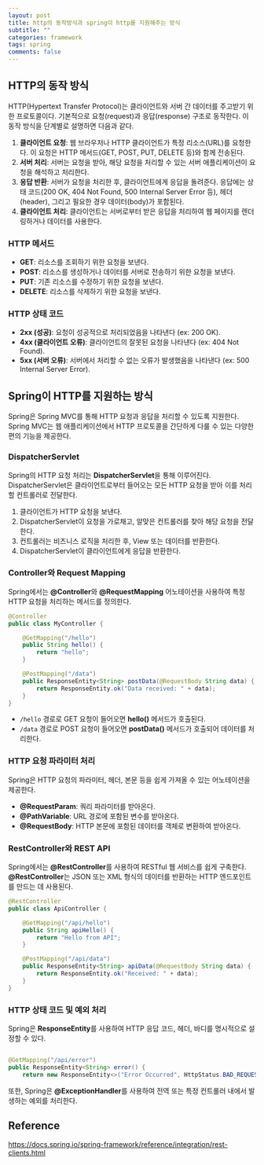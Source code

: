 ```yaml
---
layout: post
title: http의 동작방식과 spring이 http를 지원해주는 방식
subtitle: ""
categories: framework
tags: spring
comments: false
---
```


## HTTP의 동작 방식

HTTP(Hypertext Transfer Protocol)는 클라이언트와 서버 간 데이터를 주고받기 위한 프로토콜이다. 기본적으로 요청(request)과 응답(response) 구조로 동작한다. 이 동작 방식을 단계별로 설명하면 다음과 같다.

1. **클라이언트 요청**: 웹 브라우저나 HTTP 클라이언트가 특정 리소스(URL)를 요청한다. 이 요청은 HTTP 메서드(GET, POST, PUT, DELETE 등)와 함께 전송된다.
2. **서버 처리**: 서버는 요청을 받아, 해당 요청을 처리할 수 있는 서버 애플리케이션이 요청을 해석하고 처리한다.
3. **응답 반환**: 서버가 요청을 처리한 후, 클라이언트에게 응답을 돌려준다. 응답에는 상태 코드(200 OK, 404 Not Found, 500 Internal Server Error 등), 헤더(header), 그리고 필요한 경우 데이터(body)가 포함된다.
4. **클라이언트 처리**: 클라이언트는 서버로부터 받은 응답을 처리하여 웹 페이지를 렌더링하거나 데이터를 사용한다.

### HTTP 메서드

- **GET**: 리소스를 조회하기 위한 요청을 보낸다.
- **POST**: 리소스를 생성하거나 데이터를 서버로 전송하기 위한 요청을 보낸다.
- **PUT**: 기존 리소스를 수정하기 위한 요청을 보낸다.
- **DELETE**: 리소스를 삭제하기 위한 요청을 보낸다.

### HTTP 상태 코드

- **2xx (성공)**: 요청이 성공적으로 처리되었음을 나타낸다 (ex: 200 OK).
- **4xx (클라이언트 오류)**: 클라이언트의 잘못된 요청을 나타낸다 (ex: 404 Not Found).
- **5xx (서버 오류)**: 서버에서 처리할 수 없는 오류가 발생했음을 나타낸다 (ex: 500 Internal Server Error).

## Spring이 HTTP를 지원하는 방식

Spring은 Spring MVC를 통해 HTTP 요청과 응답을 처리할 수 있도록 지원한다. Spring MVC는 웹 애플리케이션에서 HTTP 프로토콜을 간단하게 다룰 수 있는 다양한 편의 기능을 제공한다.

### DispatcherServlet

Spring의 HTTP 요청 처리는 **DispatcherServlet**을 통해 이루어진다. DispatcherServlet은 클라이언트로부터 들어오는 모든 HTTP 요청을 받아 이를 처리할 컨트롤러로 전달한다.

1. 클라이언트가 HTTP 요청을 보낸다.
2. DispatcherServlet이 요청을 가로채고, 알맞은 컨트롤러를 찾아 해당 요청을 전달한다.
3. 컨트롤러는 비즈니스 로직을 처리한 후, View 또는 데이터를 반환한다.
4. DispatcherServlet이 클라이언트에게 응답을 반환한다.

### Controller와 Request Mapping

Spring에서는 **@Controller**와 **@RequestMapping** 어노테이션을 사용하여 특정 HTTP 요청을 처리하는 메서드를 정의한다.

```java
@Controller
public class MyController {

    @GetMapping("/hello")
    public String hello() {
        return "hello";
    }

    @PostMapping("/data")
    public ResponseEntity<String> postData(@RequestBody String data) {
        return ResponseEntity.ok("Data received: " + data);
    }
}
```

- `/hello` 경로로 GET 요청이 들어오면 **hello()** 메서드가 호출된다.
- `/data` 경로로 POST 요청이 들어오면 **postData()** 메서드가 호출되어 데이터를 처리한다.

### HTTP 요청 파라미터 처리

Spring은 HTTP 요청의 파라미터, 헤더, 본문 등을 쉽게 가져올 수 있는 어노테이션을 제공한다.

- **@RequestParam**: 쿼리 파라미터를 받아온다.
- **@PathVariable**: URL 경로에 포함된 변수를 받아온다.
- **@RequestBody**: HTTP 본문에 포함된 데이터를 객체로 변환하여 받아온다.

### RestController와 REST API

Spring에서는 **@RestController**를 사용하여 RESTful 웹 서비스를 쉽게 구축한다. **@RestController**는 JSON 또는 XML 형식의 데이터를 반환하는 HTTP 엔드포인트를 만드는 데 사용된다.

```java
@RestController
public class ApiController {

    @GetMapping("/api/hello")
    public String apiHello() {
        return "Hello from API";
    }

    @PostMapping("/api/data")
    public ResponseEntity<String> apiData(@RequestBody String data) {
        return ResponseEntity.ok("Received: " + data);
    }
}
```

### HTTP 상태 코드 및 예외 처리

Spring은 **ResponseEntity**를 사용하여 HTTP 응답 코드, 헤더, 바디를 명시적으로 설정할 수 있다.

```java

@GetMapping("/api/error")
public ResponseEntity<String> error() {
    return new ResponseEntity<>("Error Occurred", HttpStatus.BAD_REQUEST);
```

또한, Spring은 **@ExceptionHandler**를 사용하여 전역 또는 특정 컨트롤러 내에서 발생하는 예외를 처리한다.

## Reference
<https://docs.spring.io/spring-framework/reference/integration/rest-clients.html>